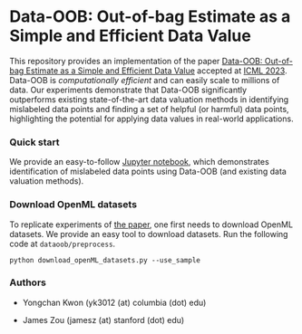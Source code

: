 # Data-OOB: Out-of-bag Estimate as a Simple and Efficient Data Value

This repository provides an implementation of the paper [Data-OOB: Out-of-bag Estimate as a Simple and Efficient Data Value](https://arxiv.org/abs/2304.07718) accepted at [ICML 2023](https://icml.cc/Conferences/2023). Data-OOB is *computationally efficient* and can easily scale to millions of data. Our experiments demonstrate that Data-OOB significantly outperforms existing state-of-the-art data valuation methods in identifying mislabeled data points and finding a set of helpful (or harmful) data points, highlighting the potential for applying data values in real-world applications.

### Quick start

We provide an easy-to-follow [Jupyter notebook](notebooks/Data-OOB-on-Magictelescope.ipynb), which demonstrates identification of mislabeled data points using Data-OOB (and existing data valuation methods). 


### Download OpenML datasets

To replicate experiments of [the paper](https://arxiv.org/abs/2304.07718), one first needs to download OpenML datasets. We provide an easy tool to download datasets. Run the following code at `dataoob/preprocess`. 
```
python download_openML_datasets.py --use_sample
```

### Authors

- Yongchan Kwon (yk3012 (at) columbia (dot) edu)

- James Zou (jamesz (at) stanford (dot) edu)


